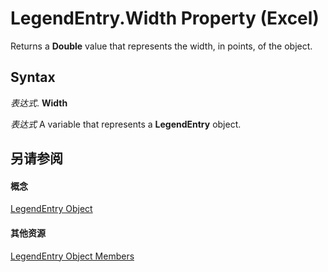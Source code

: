
# LegendEntry.Width Property (Excel)

Returns a  **Double** value that represents the width, in points, of the object.


## Syntax

 _表达式_. **Width**

 _表达式_ A variable that represents a **LegendEntry** object.


## 另请参阅


#### 概念


[LegendEntry Object](ebe8c35c-87b4-11e6-0675-b8bcc8c668a5.md)
#### 其他资源


[LegendEntry Object Members](http://msdn.microsoft.com/library/185ac816-1220-d454-2f13-d36055dfa8a7%28Office.15%29.aspx)